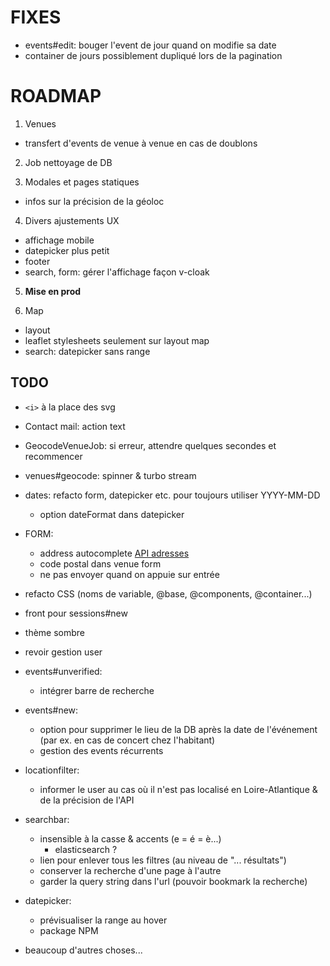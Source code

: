 # FIXES

- events#edit: bouger l'event de jour quand on modifie sa date
- container de jours possiblement dupliqué lors de la pagination

# ROADMAP

1. Venues
  - transfert d'events de venue à venue en cas de doublons

2. Job nettoyage de DB

3. Modales et pages statiques
  - infos sur la précision de la géoloc

4. Divers ajustements UX
  - affichage mobile
  - datepicker plus petit
  - footer
  - search, form: gérer l'affichage façon v-cloak

5. **Mise en prod**

5. Map
  - layout
  - leaflet stylesheets seulement sur layout map
  - search: datepicker sans range

## TODO

- `<i>` à la place des svg

- Contact mail: action text

- GeocodeVenueJob: si erreur, attendre quelques secondes et recommencer

- venues#geocode: spinner & turbo stream

- dates: refacto form, datepicker etc. pour toujours utiliser YYYY-MM-DD
  - option dateFormat dans datepicker

- FORM:
  - address autocomplete [API adresses](https://adresse.data.gouv.fr/outils/api-doc/adresse)
  - code postal dans venue form
  - ne pas envoyer quand on appuie sur entrée

- refacto CSS (noms de variable, @base, @components, @container...)

- front pour sessions#new

- thème sombre

- revoir gestion user

- events#unverified:
  - intégrer barre de recherche

- events#new:
  - option pour supprimer le lieu de la DB après la date de l'événement (par ex. en cas de concert chez l'habitant)
  - gestion des events récurrents

- locationfilter:
  - informer le user au cas où il n'est pas localisé en Loire-Atlantique & de la précision de l'API

- searchbar:
  - insensible à la casse & accents (e = é = è...)
    - elasticsearch ?
  - lien pour enlever tous les filtres (au niveau de "... résultats")
  - conserver la recherche d'une page à l'autre
  - garder la query string dans l'url (pouvoir bookmark la recherche)

- datepicker:
  - prévisualiser la range au hover
  - package NPM

- beaucoup d'autres choses...
